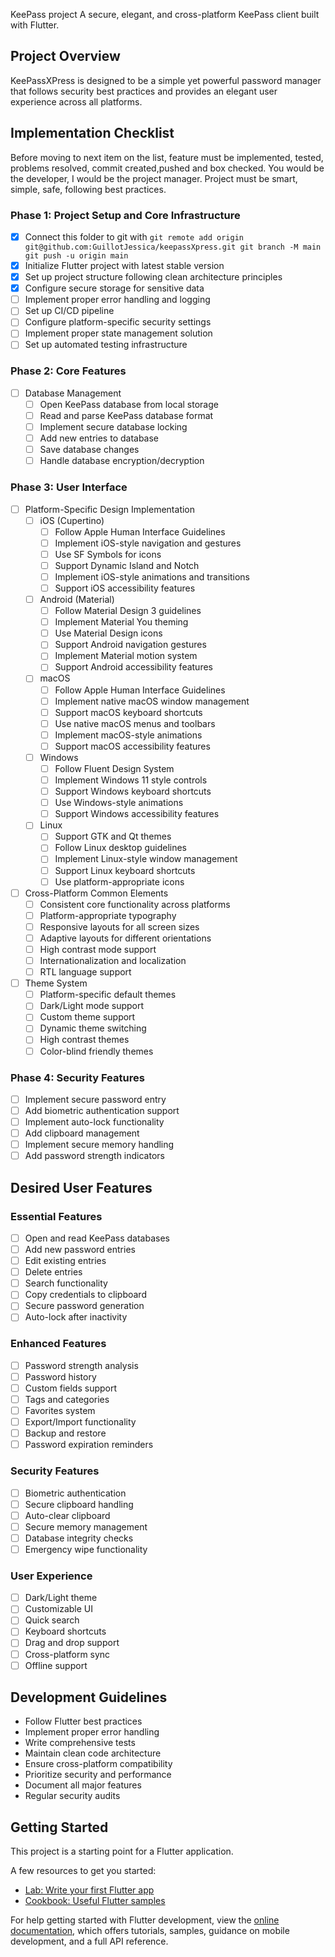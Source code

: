KeePass project
A secure, elegant, and cross-platform KeePass client built with Flutter.

## Project Overview

KeePassXPress is designed to be a simple yet powerful password manager that follows security best practices and provides an elegant user experience across all platforms.

## Implementation Checklist
Before moving to next item on the list, feature must be implemented, tested, problems resolved, commit created,pushed and box checked.
You would be the developer, I would be the project manager.
Project must be smart, simple, safe, following best practices.

### Phase 1: Project Setup and Core Infrastructure
- [x]  Connect this folder to git with `git remote add origin git@github.com:GuillotJessica/keepassXpress.git
git branch -M main
git push -u origin main`
- [x]  Initialize Flutter project with latest stable version
- [x]  Set up project structure following clean architecture principles
- [x]  Configure secure storage for sensitive data
- [ ]  Implement proper error handling and logging
- [ ]  Set up CI/CD pipeline
- [ ]  Configure platform-specific security settings
- [ ]  Implement proper state management solution
- [ ]  Set up automated testing infrastructure

### Phase 2: Core Features

- [ ]  Database Management
    - [ ]  Open KeePass database from local storage
    - [ ]  Read and parse KeePass database format
    - [ ]  Implement secure database locking
    - [ ]  Add new entries to database
    - [ ]  Save database changes
    - [ ]  Handle database encryption/decryption

### Phase 3: User Interface

- [ ]  Platform-Specific Design Implementation
    - [ ]  iOS (Cupertino)
        - [ ]  Follow Apple Human Interface Guidelines
        - [ ]  Implement iOS-style navigation and gestures
        - [ ]  Use SF Symbols for icons
        - [ ]  Support Dynamic Island and Notch
        - [ ]  Implement iOS-style animations and transitions
        - [ ]  Support iOS accessibility features
    - [ ]  Android (Material)
        - [ ]  Follow Material Design 3 guidelines
        - [ ]  Implement Material You theming
        - [ ]  Use Material Design icons
        - [ ]  Support Android navigation gestures
        - [ ]  Implement Material motion system
        - [ ]  Support Android accessibility features
    - [ ]  macOS
        - [ ]  Follow Apple Human Interface Guidelines
        - [ ]  Implement native macOS window management
        - [ ]  Support macOS keyboard shortcuts
        - [ ]  Use native macOS menus and toolbars
        - [ ]  Implement macOS-style animations
        - [ ]  Support macOS accessibility features
    - [ ]  Windows
        - [ ]  Follow Fluent Design System
        - [ ]  Implement Windows 11 style controls
        - [ ]  Support Windows keyboard shortcuts
        - [ ]  Use Windows-style animations
        - [ ]  Support Windows accessibility features
    - [ ]  Linux
        - [ ]  Support GTK and Qt themes
        - [ ]  Follow Linux desktop guidelines
        - [ ]  Implement Linux-style window management
        - [ ]  Support Linux keyboard shortcuts
        - [ ]  Use platform-appropriate icons
- [ ]  Cross-Platform Common Elements
    - [ ]  Consistent core functionality across platforms
    - [ ]  Platform-appropriate typography
    - [ ]  Responsive layouts for all screen sizes
    - [ ]  Adaptive layouts for different orientations
    - [ ]  High contrast mode support
    - [ ]  Internationalization and localization
    - [ ]  RTL language support
- [ ]  Theme System
    - [ ]  Platform-specific default themes
    - [ ]  Dark/Light mode support
    - [ ]  Custom theme support
    - [ ]  Dynamic theme switching
    - [ ]  High contrast themes
    - [ ]  Color-blind friendly themes

### Phase 4: Security Features

- [ ]  Implement secure password entry
- [ ]  Add biometric authentication support
- [ ]  Implement auto-lock functionality
- [ ]  Add clipboard management
- [ ]  Implement secure memory handling
- [ ]  Add password strength indicators

## Desired User Features

### Essential Features

- [ ]  Open and read KeePass databases
- [ ]  Add new password entries
- [ ]  Edit existing entries
- [ ]  Delete entries
- [ ]  Search functionality
- [ ]  Copy credentials to clipboard
- [ ]  Secure password generation
- [ ]  Auto-lock after inactivity

### Enhanced Features

- [ ]  Password strength analysis
- [ ]  Password history
- [ ]  Custom fields support
- [ ]  Tags and categories
- [ ]  Favorites system
- [ ]  Export/Import functionality
- [ ]  Backup and restore
- [ ]  Password expiration reminders

### Security Features

- [ ]  Biometric authentication
- [ ]  Secure clipboard handling
- [ ]  Auto-clear clipboard
- [ ]  Secure memory management
- [ ]  Database integrity checks
- [ ]  Emergency wipe functionality

### User Experience

- [ ]  Dark/Light theme
- [ ]  Customizable UI
- [ ]  Quick search
- [ ]  Keyboard shortcuts
- [ ]  Drag and drop support
- [ ]  Cross-platform sync
- [ ]  Offline support

## Development Guidelines

- Follow Flutter best practices
- Implement proper error handling
- Write comprehensive tests
- Maintain clean code architecture
- Ensure cross-platform compatibility
- Prioritize security and performance
- Document all major features
- Regular security audits

## Getting Started

This project is a starting point for a Flutter application.

A few resources to get you started:

- [Lab: Write your first Flutter app](https://docs.flutter.dev/get-started/codelab)
- [Cookbook: Useful Flutter samples](https://docs.flutter.dev/cookbook)

For help getting started with Flutter development, view the
[online documentation](https://docs.flutter.dev/), which offers tutorials,
samples, guidance on mobile development, and a full API reference.